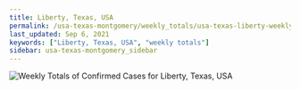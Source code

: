 ```yaml
---
title: Liberty, Texas, USA
permalink: /usa-texas-montgomery/weekly_totals/usa-texas-liberty-weekly_totals.html
last_updated: Sep 6, 2021
keywords: ["Liberty, Texas, USA", "weekly totals"]
sidebar: usa-texas-montgomery_sidebar
---
```


![Weekly Totals of Confirmed Cases for Liberty, Texas, USA](/covid_tracker/images/graphs/usa-texas-liberty-weekly_totals_graph.png)
